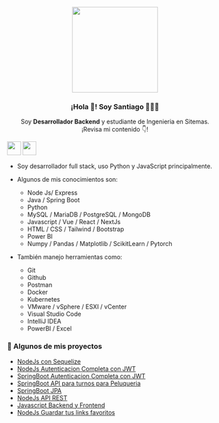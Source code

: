 <p align="center" width="300">
   <img align="center" width="200" border src="https://avatars.githubusercontent.com/u/81199587?v=4" />
   <h3 align="center">¡Hola 👋! Soy Santiago 👨🏻‍💻</h3>
</p>

<p align="center">Soy <strong>Desarrollador Backend</strong> y estudiante de Ingenieria en Sitemas.<br />¡Revisa mi contenido 👇!</p>

<a href="https://www.linkedin.com/in/santiago-gorbea-487276219/"><img height="32px" width="32px" src="https://encrypted-tbn0.gstatic.com/images?q=tbn:ANd9GcRLmPdKRkCtqXB94svbTykR1XudgqXLhlolMQ&usqp=CAU"></a>
<a href="https://github.com/santigorbe?tab=repositories"><img height="32px" width="32px" src="https://github.com/santigorbe/santigorbe/assets/81199587/c8d1c32e-af31-48f6-9749-7479f547458d"></a>

* Soy desarrollador full stack, uso Python y JavaScript principalmente.<br>

* Algunos de mis conocimientos son:
  - Node Js/ Express
  - Java / Spring Boot
  - Python
  - MySQL / MariaDB / PostgreSQL / MongoDB
  - Javascript / Vue / React / NextJs
  - HTML / CSS / Tailwind / Bootstrap
  - Power BI
  - Numpy / Pandas / Matplotlib / ScikitLearn / Pytorch

* También manejo herramientas como:
  - Git
  - Github
  - Postman
  - Docker
  - Kubernetes
  - VMware / vSphere / ESXI / vCenter
  - Visual Studio Code
  - IntelliJ IDEA
  - PowerBI / Excel
    
### 📝 Algunos de mis proyectos
- [NodeJs con Sequelize](https://github.com/santigorbe/NodeJs-Sequelize)
- [NodeJs Autenticacion Completa con JWT](https://github.com/santigorbe/NodeJs-AutenticacionCompleta)
- [SpringBoot Autenticacion Completa con JWT](https://github.com/santigorbe/SpringBoot-AutenticacionCompleta)
- [SpringBoot API para turnos para Peluqueria](https://github.com/santigorbe/SpringBoot-Proyecto_Peluqueria)
- [SpringBoot JPA](https://github.com/santigorbe/SpringBoot-JPA)
- [NodeJs API REST](https://github.com/santigorbe/NodeJs-API_REST)
- [Javascript Backend y Frontend](https://github.com/santigorbe/Javascript-fullstack)
- [NodeJs Guardar tus links favoritos](https://github.com/santigorbe/NodeJs-SaveYourLinks)
